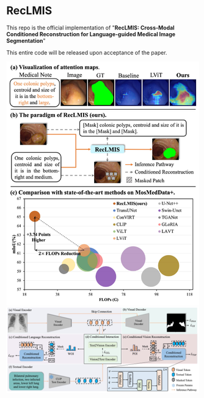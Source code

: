 # RecLMIS

This repo is the official implementation of "**RecLMIS: Cross-Modal Conditioned Reconstruction for Language-guided Medical Image Segmentation**" 

This entire code will be released upon acceptance of the paper.


![image](intro.jpg)
![image](model.jpg)
